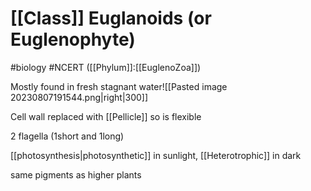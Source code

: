 # [[Class]] Euglanoids (or Euglenophyte)
#biology #NCERT ([[Phylum]]:[[EuglenoZoa]])

Mostly found in fresh stagnant water![[Pasted image 20230807191544.png|right|300]]

Cell wall replaced with [[Pellicle]] so is flexible

2 flagella (1short and 1long) 

[[photosynthesis|photosynthetic]] in sunlight, [[Heterotrophic]] in dark

same pigments as higher plants